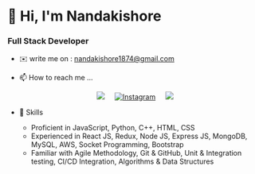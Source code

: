 # 👋 Hi, I'm Nandakishore
### Full Stack Developer
- ✉️  write me on : nandakishore1874@gmail.com
- 📫 How to reach me ...
        <p align="center">
          <a href="https://www.linkedin.com/in/nandakishore74/" rel="nofollow"><img src="https://camo.githubusercontent.com/a493f6833f99fb3c85788d6d9305e6b7a42b838e5ee5d138fd9a8214a7e77472/68747470733a2f2f696d672e736869656c64732e696f2f62616467652f6c696e6b6564696e2d2532333030373742352e7376673f267374796c653d666f722d7468652d6261646765266c6f676f3d6c696e6b6564696e266c6f676f436f6c6f723d7768697465" data-canonical-src="https://img.shields.io/badge/linkedin-%230077B5.svg?&amp;style=for-the-badge&amp;logo=linkedin&amp;logoColor=white" style="max-width:100%;"></a>&nbsp;&nbsp;&nbsp;&nbsp;
          <a href="https://www.instagram.com/nani_nanda74/" rel="nofollow"><img src="https://camo.githubusercontent.com/09a847c2d0fa142e174c665fc8d635349429b4120ed19a1d6820133326a62214/68747470733a2f2f696d672e736869656c64732e696f2f62616467652f496e7374616772616d2d2532334534343035462e7376673f267374796c653d666f722d7468652d6261646765266c6f676f3d696e7374616772616d266c6f676f436f6c6f723d7768697465" alt="Instagram" data-canonical-src="https://img.shields.io/badge/Instagram-%23E4405F.svg?&amp;style=for-the-badge&amp;logo=instagram&amp;logoColor=white" style="max-width:100%;"></a>&nbsp;&nbsp;&nbsp;&nbsp;
          <a href="mailto:nandakishore1874@gmail.com"><img src="https://camo.githubusercontent.com/2e31b0d0e07e5431ee3f85689b488016d52a4fb97e523ae497023a9746e2e52e/68747470733a2f2f696d672e736869656c64732e696f2f62616467652f676d61696c2d2532334431343833362e7376673f267374796c653d666f722d7468652d6261646765266c6f676f3d676d61696c266c6f676f436f6c6f723d7768697465" data-canonical-src="https://img.shields.io/badge/gmail-%23D14836.svg?&amp;style=for-the-badge&amp;logo=gmail&amp;logoColor=white" style="max-width:100%;"></a>&nbsp;&nbsp;&nbsp;&nbsp;
        </p>

- 🥇 Skills
   
   <ul>
        <li> Proficient in JavaScript, Python, C++, HTML, CSS</li>
        <li>Experienced in React JS, Redux, Node JS, Express JS, MongoDB, MySQL, AWS, Socket Programming, Bootstrap</li>
        <li>Familiar with Agile Methodology, Git & GitHub, Unit & Integration testing, CI/CD Integration, Algorithms & Data Structures</li>
   </ul>

